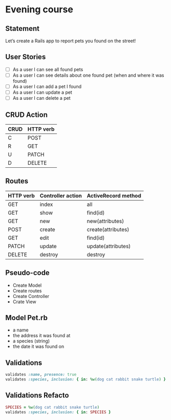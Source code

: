 # Evening course

## Statement

Let’s create a Rails app to report pets you found on the street!

## User Stories

- [ ] As a user I can see all found pets
- [ ] As a user I can see details about one found pet (when and where it was found)
- [ ] As a user I can add a pet I found
- [ ] As a user I can update a pet
- [ ] As a user I can delete a pet

## CRUD Action

| CRUD |  HTTP verb |
|------|------------|
| C    | POST       |
| R    | GET        |
| U    | PATCH      |
| D    | DELETE     |

## Routes

| HTTP verb | Controller action | ActiveRecord method |
|-----------|-------------------|---------------------|
| GET       | index             | all                 |
| GET       | show              | find(id)            |
| GET       | new               | new(attributes)     |
| POST      | create            | create(attributes)  |
| GET       | edit              | find(id)            |
| PATCH     | update            | update(attributes)  |
| DELETE    | destroy           | destroy             |


## Pseudo-code

- Create Model
- Create routes
- Create Controller
- Crate View

## Model Pet.rb

- a name
- the address it was found at
- a species (string)
- the date it was found on

## Validations

```ruby
validates :name, presence: true
validates :species, inclusion: { in: %w(dog cat rabbit snake turtle) }
```

## Validations Refacto

```ruby
SPECIES = %w(dog cat rabbit snake turtle)
validates :species, inclusion: { in: SPECIES }
```
